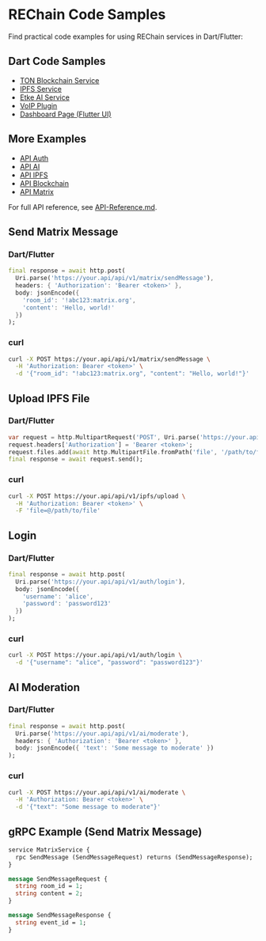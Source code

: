 # REChain Code Samples

Find practical code examples for using REChain services in Dart/Flutter:

## Dart Code Samples
- [TON Blockchain Service](../docs/code_samples/ton_service_sample.dart)
- [IPFS Service](../docs/code_samples/ipfs_service_sample.dart)
- [Etke AI Service](../docs/code_samples/etke_service_sample.dart)
- [VoIP Plugin](../docs/code_samples/voip_plugin_sample.dart)
- [Dashboard Page (Flutter UI)](../docs/code_samples/dashboard_page_sample.dart)

## More Examples
- [API Auth](API-Auth.md)
- [API AI](API-AI.md)
- [API IPFS](API-IPFS.md)
- [API Blockchain](API-Blockchain.md)
- [API Matrix](API-Matrix.md)

For full API reference, see [API-Reference.md](API-Reference.md).

## Send Matrix Message

### Dart/Flutter
```dart
final response = await http.post(
  Uri.parse('https://your.api/api/v1/matrix/sendMessage'),
  headers: { 'Authorization': 'Bearer <token>' },
  body: jsonEncode({
    'room_id': '!abc123:matrix.org',
    'content': 'Hello, world!'
  })
);
```

### curl
```sh
curl -X POST https://your.api/api/v1/matrix/sendMessage \
  -H 'Authorization: Bearer <token>' \
  -d '{"room_id": "!abc123:matrix.org", "content": "Hello, world!"}'
```

## Upload IPFS File

### Dart/Flutter
```dart
var request = http.MultipartRequest('POST', Uri.parse('https://your.api/api/v1/ipfs/upload'));
request.headers['Authorization'] = 'Bearer <token>';
request.files.add(await http.MultipartFile.fromPath('file', '/path/to/file'));
final response = await request.send();
```

### curl
```sh
curl -X POST https://your.api/api/v1/ipfs/upload \
  -H 'Authorization: Bearer <token>' \
  -F 'file=@/path/to/file'
```

## Login

### Dart/Flutter
```dart
final response = await http.post(
  Uri.parse('https://your.api/api/v1/auth/login'),
  body: jsonEncode({
    'username': 'alice',
    'password': 'password123'
  })
);
```

### curl
```sh
curl -X POST https://your.api/api/v1/auth/login \
  -d '{"username": "alice", "password": "password123"}'
```

## AI Moderation

### Dart/Flutter
```dart
final response = await http.post(
  Uri.parse('https://your.api/api/v1/ai/moderate'),
  headers: { 'Authorization': 'Bearer <token>' },
  body: jsonEncode({ 'text': 'Some message to moderate' })
);
```

### curl
```sh
curl -X POST https://your.api/api/v1/ai/moderate \
  -H 'Authorization: Bearer <token>' \
  -d '{"text": "Some message to moderate"}'
```

## gRPC Example (Send Matrix Message)

```proto
service MatrixService {
  rpc SendMessage (SendMessageRequest) returns (SendMessageResponse);
}

message SendMessageRequest {
  string room_id = 1;
  string content = 2;
}

message SendMessageResponse {
  string event_id = 1;
}
``` 